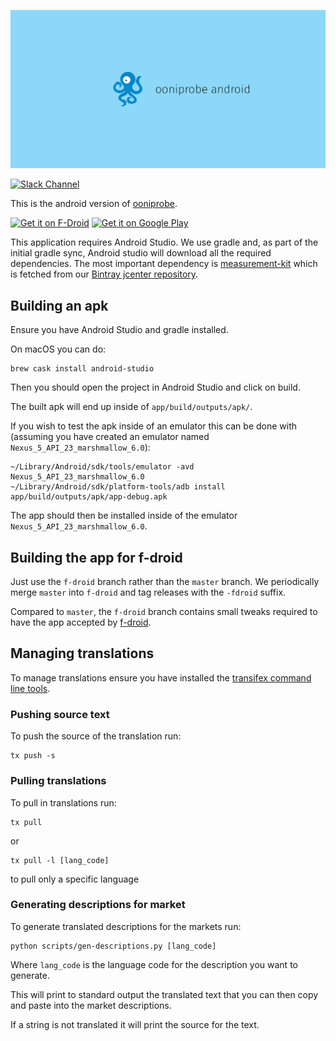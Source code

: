 [![ooniprobe android](assets/title.png)](https://ooni.torproject.org/)

[![Slack Channel](https://slack.openobservatory.org/badge.svg)](https://slack.openobservatory.org/)

This is the android version of [ooniprobe](https://ooni.torproject.org/).

<a href="https://f-droid.org/packages/org.openobservatory.ooniprobe/" target="_blank">
<img src="https://raw.githubusercontent.com/TheTorProject/ooniprobe-android/master/assets/F-Droid-badge.png" alt="Get it on F-Droid" height="90"/></a>
<a href="https://play.google.com/store/apps/details?id=org.openobservatory.ooniprobe" target="_blank">
<img src="https://raw.githubusercontent.com/TheTorProject/ooniprobe-android/master/assets/Google-Play-badge.png" alt="Get it on Google Play" height="90"/></a>

This application requires Android Studio. We use gradle and, as part of the
initial gradle sync, Android studio will download all the required
dependencies. The most important dependency is [measurement-kit](
https://github.com/measurement-kit/measurement-kit) which is fetched
from our [Bintray jcenter repository](
https://bintray.com/measurement-kit/android/android-libs).

## Building an apk

Ensure you have Android Studio and gradle installed.

On macOS you can do:

```
brew cask install android-studio
```

Then you should open the project in Android Studio and click on build.

The built apk will end up inside of `app/build/outputs/apk/`.

If you wish to test the apk inside of an emulator this can be done with
(assuming you have created an emulator named
`Nexus_5_API_23_marshmallow_6.0`):

```
~/Library/Android/sdk/tools/emulator -avd Nexus_5_API_23_marshmallow_6.0
~/Library/Android/sdk/platform-tools/adb install app/build/outputs/apk/app-debug.apk
```

The app should then be installed inside of the emulator `Nexus_5_API_23_marshmallow_6.0`.

## Building the app for f-droid

Just use the `f-droid` branch rather than the `master` branch. We periodically merge
`master` into `f-droid` and tag releases with the `-fdroid` suffix.

Compared to `master`, the `f-droid` branch contains small tweaks required to have
the app accepted by [f-droid](https://f-droid.org/).

## Managing translations

To manage translations ensure you have installed the [transifex command line
tools](https://docs.transifex.com/client/installing-the-client).

### Pushing source text

To push the source of the translation run:

```
tx push -s
```

### Pulling translations

To pull in translations run:

```
tx pull
```

or

```
tx pull -l [lang_code]
```

to pull only a specific language


### Generating descriptions for market

To generate translated descriptions for the markets run:

```
python scripts/gen-descriptions.py [lang_code]
```

Where `lang_code` is the language code for the description you want to
generate.

This will print to standard output the translated text that you can then copy
and paste into the market descriptions.

If a string is not translated it will print the source for the text.
